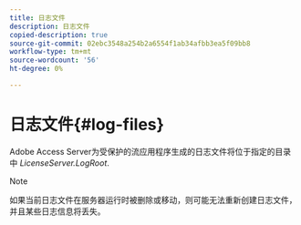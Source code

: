 ```yaml
---
title: 日志文件
description: 日志文件
copied-description: true
source-git-commit: 02ebc3548a254b2a6554f1ab34afbb3ea5f09bb8
workflow-type: tm+mt
source-wordcount: '56'
ht-degree: 0%

---
```


# 日志文件{#log-files}

Adobe Access Server为受保护的流应用程序生成的日志文件将位于指定的目录中 *LicenseServer.LogRoot*.

>[!NOTE]
>
>如果当前日志文件在服务器运行时被删除或移动，则可能无法重新创建日志文件，并且某些日志信息将丢失。
